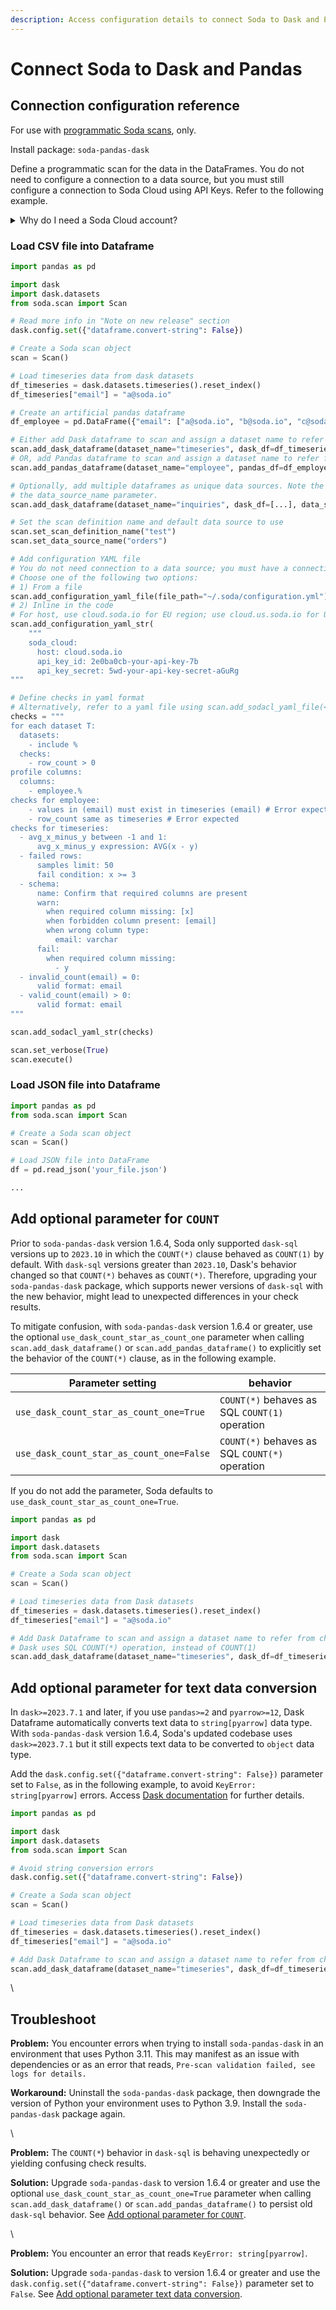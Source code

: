 ```yaml
---
description: Access configuration details to connect Soda to Dask and Pandas.
---
```


# Connect Soda to Dask and Pandas

## Connection configuration reference

For use with [programmatic Soda scans](../quick-start-sip/programmatic.md), only.

Install package: `soda-pandas-dask`

Define a programmatic scan for the data in the DataFrames. You do not need to configure a connection to a data source, but you must still configure a connection to Soda Cloud using API Keys. Refer to the following example.

<details>

<summary>Why do I need a Soda Cloud account?</summary>

To validate your account license or free trial, Soda Library must communicate with a Soda Cloud account via API keys. You create a set of API keys in your Soda Cloud account, then use them to configure the connection to Soda Library.\
[Learn more](../quick-start-sip/get-started-roadmap.md#about-soda)

</details>

### Load CSV file into Dataframe

```python
import pandas as pd

import dask
import dask.datasets
from soda.scan import Scan

# Read more info in "Note on new release" section
dask.config.set({"dataframe.convert-string": False})

# Create a Soda scan object
scan = Scan()

# Load timeseries data from dask datasets
df_timeseries = dask.datasets.timeseries().reset_index()
df_timeseries["email"] = "a@soda.io"

# Create an artificial pandas dataframe
df_employee = pd.DataFrame({"email": ["a@soda.io", "b@soda.io", "c@soda.io"]})

# Either add Dask dataframe to scan and assign a dataset name to refer from checks.yaml
scan.add_dask_dataframe(dataset_name="timeseries", dask_df=df_timeseries, data_source_name="orders")
# OR, add Pandas dataframe to scan and assign a dataset name to refer from checks.yaml
scan.add_pandas_dataframe(dataset_name="employee", pandas_df=df_employee, data_source_name="orders")

# Optionally, add multiple dataframes as unique data sources. Note the change of 
# the data_source_name parameter. 
scan.add_dask_dataframe(dataset_name="inquiries", dask_df=[...], data_source_name="customers")

# Set the scan definition name and default data source to use
scan.set_scan_definition_name("test")
scan.set_data_source_name("orders")

# Add configuration YAML file
# You do not need connection to a data source; you must have a connection to Soda Cloud
# Choose one of the following two options:
# 1) From a file
scan.add_configuration_yaml_file(file_path="~/.soda/configuration.yml")
# 2) Inline in the code
# For host, use cloud.soda.io for EU region; use cloud.us.soda.io for US region
scan.add_configuration_yaml_str(
    """
    soda_cloud:
      host: cloud.soda.io
      api_key_id: 2e0ba0cb-your-api-key-7b
      api_key_secret: 5wd-your-api-key-secret-aGuRg
"""

# Define checks in yaml format
# Alternatively, refer to a yaml file using scan.add_sodacl_yaml_file(<filepath>)
checks = """
for each dataset T:
  datasets:
    - include %
  checks:
    - row_count > 0
profile columns:
  columns:
    - employee.%
checks for employee:
    - values in (email) must exist in timeseries (email) # Error expected
    - row_count same as timeseries # Error expected
checks for timeseries:
  - avg_x_minus_y between -1 and 1:
      avg_x_minus_y expression: AVG(x - y)
  - failed rows:
      samples limit: 50
      fail condition: x >= 3
  - schema:
      name: Confirm that required columns are present
      warn:
        when required column missing: [x]
        when forbidden column present: [email]
        when wrong column type:
          email: varchar
      fail:
        when required column missing:
          - y
  - invalid_count(email) = 0:
      valid format: email
  - valid_count(email) > 0:
      valid format: email
"""

scan.add_sodacl_yaml_str(checks)

scan.set_verbose(True)
scan.execute()
```

### Load JSON file into Dataframe

```python
import pandas as pd
from soda.scan import Scan

# Create a Soda scan object
scan = Scan()

# Load JSON file into DataFrame
df = pd.read_json('your_file.json')

...
```

## Add optional parameter for `COUNT`

Prior to `soda-pandas-dask` version 1.6.4, Soda only supported `dask-sql` versions up to `2023.10` in which the `COUNT(*)` clause behaved as `COUNT(1)` by default. With `dask-sql` versions greater than `2023.10`, Dask's behavior changed so that `COUNT(*)` behaves as `COUNT(*)`. Therefore, upgrading your `soda-pandas-dask` package, which supports newer versions of `dask-sql` with the new behavior, might lead to unexpected differences in your check results.

To mitigate confusion, with `soda-pandas-dask` version 1.6.4 or greater, use the optional `use_dask_count_star_as_count_one` parameter when calling `scan.add_dask_dataframe()` or `scan.add_pandas_dataframe()` to explicitly set the behavior of the `COUNT(*)` clause, as in the following example.

| Parameter setting                        | behavior                                       |
| ---------------------------------------- | ---------------------------------------------- |
| `use_dask_count_star_as_count_one=True`  | `COUNT(*)` behaves as SQL `COUNT(1)` operation |
| `use_dask_count_star_as_count_one=False` | `COUNT(*)` behaves as SQL `COUNT(*)` operation |

If you do not add the parameter, Soda defaults to `use_dask_count_star_as_count_one=True`.

```python
import pandas as pd

import dask
import dask.datasets
from soda.scan import Scan

# Create a Soda scan object
scan = Scan()

# Load timeseries data from Dask datasets
df_timeseries = dask.datasets.timeseries().reset_index()
df_timeseries["email"] = "a@soda.io"

# Add Dask Dataframe to scan and assign a dataset name to refer from checks.yaml
# Dask uses SQL COUNT(*) operation, instead of COUNT(1)
scan.add_dask_dataframe(dataset_name="timeseries", dask_df=df_timeseries, data_source_name="orders", use_dask_count_star_as_count_one=False)
```

## Add optional parameter for text data conversion

In `dask>=2023.7.1` and later, if you use `pandas>=2` and `pyarrow>=12`, Dask Dataframe automatically converts text data to `string[pyarrow]` data type. With `soda-pandas-dask` version 1.6.4, Soda's updated codebase uses `dask>=2023.7.1` but it still expects text data to be converted to `object` data type.

Add the `dask.config.set({"dataframe.convert-string": False})` parameter set to `False`, as in the following example, to avoid `KeyError: string[pyarrow]` errors. Access [Dask documentation](https://docs.dask.org/en/stable/changelog.html#v2023-7-1) for further details.

```python
import pandas as pd

import dask
import dask.datasets
from soda.scan import Scan

# Avoid string conversion errors
dask.config.set({"dataframe.convert-string": False})

# Create a Soda scan object
scan = Scan()

# Load timeseries data from Dask datasets
df_timeseries = dask.datasets.timeseries().reset_index()
df_timeseries["email"] = "a@soda.io"

# Add Dask Dataframe to scan and assign a dataset name to refer from checks.yaml
scan.add_dask_dataframe(dataset_name="timeseries", dask_df=df_timeseries, data_source_name="orders", use_dask_count_star_as_count_one=False)
```

\


## Troubleshoot

**Problem:** You encounter errors when trying to install `soda-pandas-dask` in an environment that uses Python 3.11. This may manifest as an issue with dependencies or as an error that reads, `Pre-scan validation failed, see logs for details.`

**Workaround:** Uninstall the `soda-pandas-dask` package, then downgrade the version of Python your environment uses to Python 3.9. Install the `soda-pandas-dask` package again.

\


**Problem:** The `COUNT(*`) behavior in `dask-sql` is behaving unexpectedly or yielding confusing check results.

**Solution:** Upgrade `soda-pandas-dask` to version 1.6.4 or greater and use the optional `use_dask_count_star_as_count_one=True` parameter when calling `scan.add_dask_dataframe()` or `scan.add_pandas_dataframe()` to persist old `dask-sql` behavior. See [Add optional parameter for `COUNT`](connect-dask.md#add-optional-parameter-for-count).

\


**Problem:** You encounter an error that reads `KeyError: string[pyarrow]`.

**Solution:** Upgrade `soda-pandas-dask` to version 1.6.4 or greater and use the `dask.config.set({"dataframe.convert-string": False})` parameter set to `False`. See [Add optional parameter text data conversion](connect-dask.md#add-optional-parameter-for-text-data-conversion).
